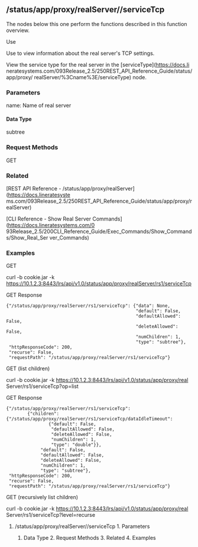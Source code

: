 ## /status/app/proxy/realServer/<name>/serviceTcp

The nodes below this one perform the functions described in this function
overview.

Use

Use to view information about the real server's TCP settings.

View the service type for the real server in the [serviceType](https://docs.li
neratesystems.com/093Release_2.5/250REST_API_Reference_Guide/status/app/proxy/
realServer/%3Cname%3E/serviceType) node.

### Parameters

name: Name of real server

#### Data Type

subtree

### Request Methods

GET

### Related

[REST API Reference - /status/app/proxy/realServer](https://docs.lineratesyste
ms.com/093Release_2.5/250REST_API_Reference_Guide/status/app/proxy/realServer)

[CLI Reference - Show Real Server Commands](https://docs.lineratesystems.com/0
93Release_2.5/200CLI_Reference_Guide/Exec_Commands/Show_Commands/Show_Real_Ser
ver_Commands)

### Examples

GET

curl -b cookie.jar -k
https://10.1.2.3:8443/lrs/api/v1.0/status/app/proxy/realServer/rs1/serviceTcp

GET Response

    
    {"/status/app/proxy/realServer/rs1/serviceTcp": {"data": None,
                                                     "default": False,
                                                     "defaultAllowed": False,
                                                     "deleteAllowed": False,
                                                     "numChildren": 1,
                                                     "type": "subtree"},
     "httpResponseCode": 200,
     "recurse": False,
     "requestPath": "/status/app/proxy/realServer/rs1/serviceTcp"}
    

GET (list children)

curl -b cookie.jar -k https://10.1.2.3:8443/lrs/api/v1.0/status/app/proxy/real
Server/rs1/serviceTcp?op=list

GET Response

    
    {"/status/app/proxy/realServer/rs1/serviceTcp": 
            {"children": {"/status/app/proxy/realServer/rs1/serviceTcp/dataIdleTimeout": 
                    {"default": False,
                     "defaultAllowed": False,
                     "deleteAllowed": False,
                     "numChildren": 1,
                     "type": "double"}},
                 "default": False,
                 "defaultAllowed": False,
                 "deleteAllowed": False,
                 "numChildren": 1,
                 "type": "subtree"},
     "httpResponseCode": 200,
     "recurse": False,
     "requestPath": "/status/app/proxy/realServer/rs1/serviceTcp"}
    

GET (recursively list children)

curl -b cookie.jar -k https://10.1.2.3:8443/lrs/api/v1.0/status/app/proxy/real
Server/rs1/serviceTcp?level=recurse

  1. /status/app/proxy/realServer/<name>/serviceTcp
    1. Parameters
      1. Data Type
    2. Request Methods
    3. Related
    4. Examples

